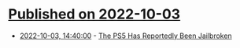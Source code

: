 # [Published on 2022-10-03](index.md)

* [2022-10-03, 14:40:00](https://games.slashdot.org/story/22/10/03/1351244/the-ps5-has-reportedly-been-jailbroken?utm_source=rss1.0mainlinkanon&utm_medium=feed) - [The PS5 Has Reportedly Been Jailbroken](https://games.slashdot.org/story/22/10/03/1351244/the-ps5-has-reportedly-been-jailbroken?utm_source=rss1.0mainlinkanon&utm_medium=feed)
